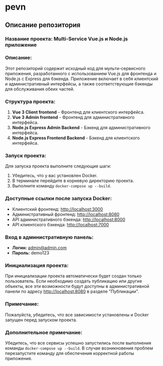 # pevn

## Описание репозитория

### Название проекта: Multi-Service Vue.js и Node.js приложение

### Описание:
Этот репозиторий содержит исходный код для мульти-сервисного приложения, разработанного с использованием Vue.js для фронтенда и Node.js с Express для бэкенда. Приложение включает в себя клиентский и административный интерфейсы, а также соответствующие бэкенды для обслуживания обеих частей.

### Структура проекта:
1. **Vue 3 Client frontend** - Фронтенд для клиентского интерфейса.
2. **Vue 3 Admin frontend** - Фронтенд для административного интерфейса.
3. **Node.js Express Admin Backend** - Бэкенд для административного интерфейса.
4. **Node.js Express Frontend Backend** - Бэкенд для клиентского интерфейса.

### Запуск проекта:
Для запуска проекта выполните следующие шаги:
1. Убедитесь, что у вас установлен Docker.
2. В терминале перейдите в корневую директорию проекта.
3. Выполните команду `docker-compose up --build`.

### Доступные ссылки после запуска Docker:
- Клиентский фронтенд: [http://localhost:3000](http://localhost:3000)
- Административный фронтенд: [http://localhost:8080](http://localhost:8080)
- API административного бэкенда: [http://localhost:8000](http://localhost:8000)
- API клиентского бэкенда: [http://localhost:7000](http://localhost:7000)

### Вход в административную панель:
- **Логин:** admin@admin.com
- **Пароль:** demo123

### Инициализация проекта:
При инициализации проекта автоматически будет создан только пользователь. Если необходимо создать публикацию или другие объекты, все эти возможности будут доступны в административной панели по адресу [http://localhost:8080](http://localhost:8080) в разделе "Публикации".

### Примечание:
Пожалуйста, убедитесь, что все зависимости установлены и Docker запущен перед запуском проекта.

### Дополнительное примечание:
Убедитесь, что все сервисы успешно запустились после выполнения команды `docker-compose up --build`. В случае возникновения проблем перезапустите команду для обеспечения корректной работы приложения.
